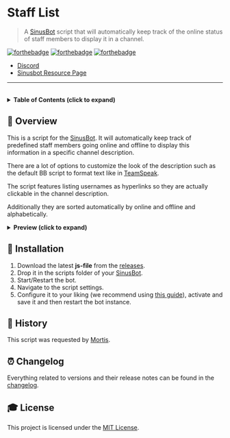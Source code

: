 # **Staff List**

> A [SinusBot] script that will automatically keep track of the online status of staff members to display it in a channel.


[![forthebadge](https://forthebadge.com/images/badges/60-percent-of-the-time-works-every-time.svg)][Marketplace]
[![forthebadge](https://forthebadge.com/images/badges/fuck-it-ship-it.svg)][Marketplace]
[![forthebadge](https://forthebadge.com/images/badges/made-with-javascript.svg)][Marketplace]

- [Discord]
- [Sinusbot Resource Page][Marketplace]

---

<br>

<!-- Table of Contents -->
<details>
    <summary>
        <strong>Table of Contents (click to expand)</strong>
    </summary>

- [**Staff List**](#staff-list)
  - [**📑 Overview**](#-overview)
  - [**🔧 Installation**](#-installation)
  - [**📕 History**](#-history)
  - [**⏰ Changelog**](#-changelog)
  - [**🎓 License**](#-license)
</details>


## **📑 Overview**
This is a script for the [SinusBot]. It will automatically keep track of predefined staff members going online and offline to display this information in a specific channel description.

There are a lot of options to customize the look of the description such as the default BB script to format text like in [TeamSpeak].

The script features listing usernames as hyperlinks so they are actually clickable in the channel description.

Additionally they are sorted automatically by online and offline and alphabetically.

<details>
    <summary>
        <strong>Preview (click to expand)</strong>
    </summary>

![preview](images/preview_main.png)
</details>


## **🔧 Installation**

1. Download the latest **js-file** from the [releases].
2. Drop it in the scripts folder of your [SinusBot].
3. Start/Restart the bot.
4. Navigate to the script settings.
5. Configure it to your liking (we recommend using [this guide][configuration]), activate and save it and then restart the bot instance.


## **📕 History**
This script was requested by [Mortis].


## **⏰ Changelog**
Everything related to versions and their release notes can be found in the [changelog].


## **🎓 License**
This project is licensed under the [MIT License].


<!-- Links -->
[SinusBot]: https://www.sinusbot.com/
[Discord]: https://discordapp.com/invite/Q3qxws6
[Marketplace]: https://forum.sinusbot.com/resources/staff-list.497/
[TeamSpeak]:https://www.teamspeak.com/
[releases]: https://github.com/RLNT/sinus-staff-list/releases
[configuration]: CONFIGURATION.md
[Mortis]: https://forum.sinusbot.com/members/mortis.78202/
[changelog]: CHANGELOG.md
[MIT License]: LICENSE.md
